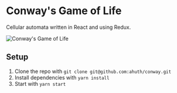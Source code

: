 Conway's Game of Life
============

Cellular automata written in React and using Redux.

![Conway's Game of Life](https://user-images.githubusercontent.com/2503289/57788047-45af0180-76eb-11e9-97cc-1a5e50b1f6d5.gif)

## Setup

1. Clone the repo with `git clone git@github.com:ahuth/conway.git`
2. Install dependencies with `yarn install`
3. Start with `yarn start`
